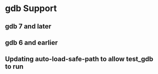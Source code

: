 # gdb Support

## gdb 7 and later

## gdb 6 and earlier

## Updating auto-load-safe-path to allow test_gdb to run

